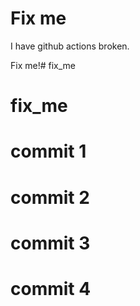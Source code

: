 # Fix me

I have  github actions broken. 

Fix me!# fix_me

# fix_me
# commit 1
# commit 2
# commit 3
# commit 4